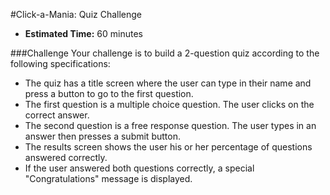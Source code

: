 #Click-a-Mania: Quiz Challenge

* **Estimated Time:** 60 minutes

###Challenge
Your challenge is to build a 2-question quiz according to the following specifications:

*	The quiz has a title screen where the user can type in their name and press a button to go to the first question.
*	The first question is a multiple choice question. The user clicks on the correct answer.
*	The second question is a free response question. The user types in an answer then presses a submit button.
*	The results screen shows the user his or her percentage of questions answered correctly.
*	If the user answered both questions correctly, a special "Congratulations" message is displayed.
